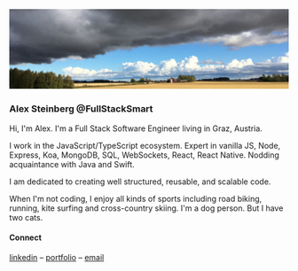 <img src="./banner2.png" />

### Alex Steinberg @FullStackSmart

Hi, I'm Alex. I'm a Full Stack Software Engineer living in Graz, Austria.

I work in the JavaScript/TypeScript ecosystem. Expert in vanilla JS, Node, Express, Koa, MongoDB, SQL, WebSockets, React, React Native. Nodding acquaintance with Java and Swift.

I am dedicated to creating well structured, reusable, and scalable code.

When I'm not coding, I enjoy all kinds of sports including road biking, running, kite surfing and cross-country skiing. I'm a dog person. But I have two cats.

#### Connect

[linkedin](https://linkedin.com/in/atsteinberg) – [portfolio](https://atsteinberg.github.io) – [email](mailto:atsteinberg.dev@gmail.com)
